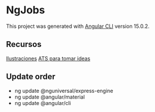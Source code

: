 # NgJobs

This project was generated with [Angular CLI](https://github.com/angular/angular-cli) version 15.0.2.


## Recursos

[Ilustraciones](https://icons8.com/illustrations)
[ATS para tomar ideas](https://www.manatal.com/features/applicant-tracking-system)

## Update order

- ng update @nguniversal/express-engine
- ng update @angular/material
- ng update @angular/cli
